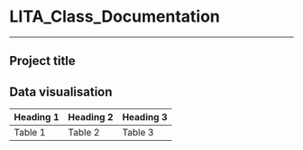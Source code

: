 # LITA_Class_Documentation
---
## Project title


## Data visualisation



|Heading 1|Heading 2|Heading 3|
|---------|----------|---------|
|Table 1|Table 2|Table 3|
